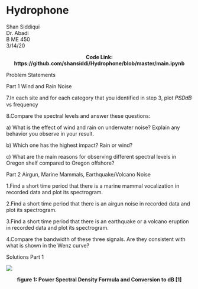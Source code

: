 # Hydrophone

Shan Siddiqui<br/>
Dr. Abadi <br/>
B ME 450<br />
3/14/20<br/>

<p align="center">
<b>Code Link: https://github.com/shansiddi/Hydrophone/blob/master/main.ipynb</b><br>

Problem Statements<br/>

Part 1 Wind and Rain Noise<br/>

  7.In each site and for each category that you identified in step 3, plot 𝑃𝑆𝐷𝑑𝐵 vs frequency<br/>

  8.Compare the spectral levels and answer these questions:<br/>

  a) What is the effect of wind and rain on underwater noise? Explain any behavior you observe in your result.<br/>

  b) Which one has the highest impact? Rain or wind?<br/>

  c) What are the main reasons for observing different spectral levels in Oregon shelf compared to Oregon offshore?<br/>

Part 2 Airgun, Marine Mammals, Earthquake/Volcano Noise<br/>

  1.Find a short time period that there is a marine mammal vocalization in recorded data and plot its spectrogram.<br/>

  2.Find a short time period that there is an airgun noise in recorded data and plot its spectrogram.<br/>

  3.Find a short time period that there is an earthquake or a volcano eruption in recorded data and plot its spectrogram.<br/>

  4.Compare the bandwidth of these three signals. Are they consistent with what is shown in the Wenz curve?<br/>
  
  Solutions Part 1<br/>
  
![](images/fig1.jpg)
<p align="center">
<b>figure 1: Power Spectral Density Formula and Conversion to dB [1]</b><br>
